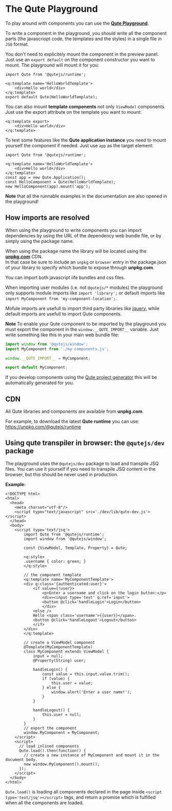 # The Qute Playground

To play around with components you can use the **[Qute Playground](/playground/index.html)**.

To write a component in the playground, you should write all the component parts (the javascriopt code, the templates and the styles) in a single file in `JSQ` format.

You don't need to explicitely mount the component in the preview panel. Just use an `export default` on the component constructor you want to mount. The playground will mount it for you:

```jsq
import Qute from '@qutejs/runtime';

<q:template name='HelloWorldTemplate'>
    <div>Hello world</div>
</q:template>
export default Qute(HelloWorldTemplate);
```

You can also mount **template components** not only `ViewModel` components. Just use the export attribute on the template you want to mount:

```jsq
<q:template export>
    <div>Hello world</div>
</q:template>
```

To test some features like the **Qute application instance** you need to mount yourself the component if needed. Just use `app` as the target element:

```jsq
import Qute from '@qutejs/runtime';

<q:template name='HelloWorldTemplate'>
    <div>Hello world</div>
</q:template>
const app = new Qute.Application();
const HelloComponent = Qute(HelloWorldTemplate);
new HelloComponent(app).mount('app');
```

**Note** that all the runnable examples in the documentation are also opened in the playground!

## How imports are resolved

When using the playground to write components you can import dependencies by using the URL of the dependency web bundle file, or by simply using the package name.

When using the package name the library will be located using the **[unpkg.com](https://unpkg.com)** CDN.  \
In that case be sure to include an `unpkg` or `browser` entry in the package.json of your library to specify which bundle to expose through **unpkg.com**.

You can import both javascript iife bundles and css files.

When importing user modules (i.e. not `@qutejs/*` modules) the playground only supports module imports like `import 'library';` or default imports like `import MyComponent from 'my-component-location';`.

Mofule imports are usefull to import third party libraries like [jquery](https://jquery.com/), while default imports are usefull to import Qute components.

**Note** To enable your Qute component to be imported by the playground you must export the component in the `window.__QUTE_IMPORT__` variable. Just write something like this in your main web bundle file:

```javascript
import window from '@qutejs/window';
import MyComponent from './my-components.js';

window.__QUTE_IMPORT__ = MyComponent;

export default MyComponent;
```

If you develop components using the [Qute project generator](#/start/project) this will be automatically generated for you.

## CDN

All Qute libraries and components are available from **unpkg.com**.

For example, to download the latest **Qute runtime** you can use: https://unpkg.com/@qutejs/runtime

## Using qute transpiler in browser: the `@qutejs/dev` package

The playground uses the `@qutejs/dev` package to load and transpile JSQ files. You can use it yourself if you need to transpile JSQ content in the browser, but this should be never used in production.

**Example:**

```jsq-norun
<!DOCTYPE html>
<html>
  <head>
    <meta charset="utf-8"/>
    <script type="text/javascript" src='./dev/lib/qute-dev.js'></script>
  </head>
  <body>
    <script type='text/jsq'>
        import Qute from '@qutejs/runtime';
        import window from '@qutejs/window';

        const {ViewModel, Template, Property} = Qute;

        <q:style>
        .username { color: green; }
        </q:style>

        // the component template
        <q:template name='MyComponentTemplate'>
        <div q:class='{authenticated:user}'>
            <if value={!user}>
                <p>Enter a username and click on the login button:</p>
                <div><input type='text' q:ref='input'>
                <button @click='handleLogin'>Login</button>
                </div>
            <else />
            Hello <span class='username'>{{user}}</span>.
            <button @click='handleLogout'>Logout</button>
            </if>
        </div>
        </q:template>

        // create a ViewModel component
        @Template(MyComponentTemplate)
        class MyComponent extends ViewModel {
            input = null;
            @Property(String) user;

            handleLogin() {
                const value = this.input.value.trim();
                if (value) {
                    this.user = value;
                } else {
                    window.alert('Enter a user name!');
                }
            }

            handleLogout() {
                this.user = null;
            }
        }
        // export the component
        window.MyComponent = MyComponent;
    </script>
    <script>
      // load inlined components
      Qute.load().then(function() {
        // create a new instance of MyComponent and mount it in the document body.
        new window.MyComponent().mount();
      });
    </script>
  </body>
</html>
```

`Qute.load()` is loading all components declared in the page inside `<script type='text/jsq'></script>` tags, and return a promise which is fulfilled when all the components are loaded.

